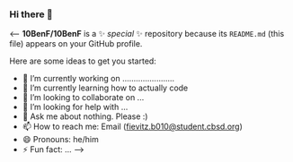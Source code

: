 ### Hi there 👋

<--
**10BenF/10BenF** is a ✨ _special_ ✨ repository because its `README.md` (this file) appears on your GitHub profile.

Here are some ideas to get you started:

- 🔭 I’m currently working on .......................
- 🌱 I’m currently learning how to actually code
- 👯 I’m looking to collaborate on ...
- 🤔 I’m looking for help with ...
- 💬 Ask me about nothing. Please :)
- 📫 How to reach me: Email (fievitz.b010@student.cbsd.org)
- 😄 Pronouns: he/him
- ⚡ Fun fact: ...
-->

